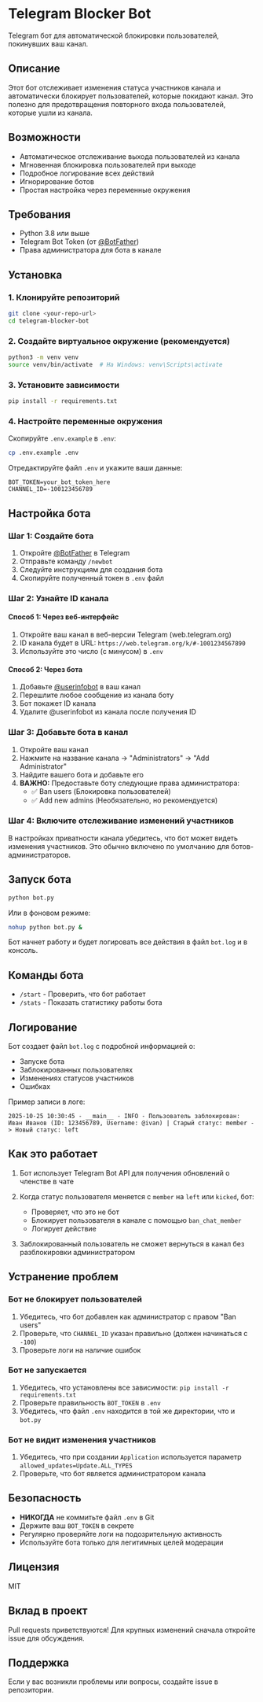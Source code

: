 # Telegram Blocker Bot

Telegram бот для автоматической блокировки пользователей, покинувших ваш канал.

## Описание

Этот бот отслеживает изменения статуса участников канала и автоматически блокирует пользователей, которые покидают канал. Это полезно для предотвращения повторного входа пользователей, которые ушли из канала.

## Возможности

- Автоматическое отслеживание выхода пользователей из канала
- Мгновенная блокировка пользователей при выходе
- Подробное логирование всех действий
- Игнорирование ботов
- Простая настройка через переменные окружения

## Требования

- Python 3.8 или выше
- Telegram Bot Token (от [@BotFather](https://t.me/BotFather))
- Права администратора для бота в канале

## Установка

### 1. Клонируйте репозиторий

```bash
git clone <your-repo-url>
cd telegram-blocker-bot
```

### 2. Создайте виртуальное окружение (рекомендуется)

```bash
python3 -m venv venv
source venv/bin/activate  # На Windows: venv\Scripts\activate
```

### 3. Установите зависимости

```bash
pip install -r requirements.txt
```

### 4. Настройте переменные окружения

Скопируйте `.env.example` в `.env`:

```bash
cp .env.example .env
```

Отредактируйте файл `.env` и укажите ваши данные:

```env
BOT_TOKEN=your_bot_token_here
CHANNEL_ID=-100123456789
```

## Настройка бота

### Шаг 1: Создайте бота

1. Откройте [@BotFather](https://t.me/BotFather) в Telegram
2. Отправьте команду `/newbot`
3. Следуйте инструкциям для создания бота
4. Скопируйте полученный токен в `.env` файл

### Шаг 2: Узнайте ID канала

#### Способ 1: Через веб-интерфейс

1. Откройте ваш канал в веб-версии Telegram (web.telegram.org)
2. ID канала будет в URL: `https://web.telegram.org/k/#-1001234567890`
3. Используйте это число (с минусом) в `.env`

#### Способ 2: Через бота

1. Добавьте [@userinfobot](https://t.me/userinfobot) в ваш канал
2. Перешлите любое сообщение из канала боту
3. Бот покажет ID канала
4. Удалите @userinfobot из канала после получения ID

### Шаг 3: Добавьте бота в канал

1. Откройте ваш канал
2. Нажмите на название канала → "Administrators" → "Add Administrator"
3. Найдите вашего бота и добавьте его
4. **ВАЖНО:** Предоставьте боту следующие права администратора:
   - ✅ Ban users (Блокировка пользователей)
   - ✅ Add new admins (Необязательно, но рекомендуется)

### Шаг 4: Включите отслеживание изменений участников

В настройках приватности канала убедитесь, что бот может видеть изменения участников. Это обычно включено по умолчанию для ботов-администраторов.

## Запуск бота

```bash
python bot.py
```

Или в фоновом режиме:

```bash
nohup python bot.py &
```

Бот начнет работу и будет логировать все действия в файл `bot.log` и в консоль.

## Команды бота

- `/start` - Проверить, что бот работает
- `/stats` - Показать статистику работы бота

## Логирование

Бот создает файл `bot.log` с подробной информацией о:
- Запуске бота
- Заблокированных пользователях
- Изменениях статусов участников
- Ошибках

Пример записи в логе:
```
2025-10-25 10:30:45 - __main__ - INFO - Пользователь заблокирован: Иван Иванов (ID: 123456789, Username: @ivan) | Старый статус: member -> Новый статус: left
```

## Как это работает

1. Бот использует Telegram Bot API для получения обновлений о членстве в чате
2. Когда статус пользователя меняется с `member` на `left` или `kicked`, бот:
   - Проверяет, что это не бот
   - Блокирует пользователя в канале с помощью `ban_chat_member`
   - Логирует действие

3. Заблокированный пользователь не сможет вернуться в канал без разблокировки администратором

## Устранение проблем

### Бот не блокирует пользователей

1. Убедитесь, что бот добавлен как администратор с правом "Ban users"
2. Проверьте, что `CHANNEL_ID` указан правильно (должен начинаться с `-100`)
3. Проверьте логи на наличие ошибок

### Бот не запускается

1. Убедитесь, что установлены все зависимости: `pip install -r requirements.txt`
2. Проверьте правильность `BOT_TOKEN` в `.env`
3. Убедитесь, что файл `.env` находится в той же директории, что и `bot.py`

### Бот не видит изменения участников

1. Убедитесь, что при создании `Application` используется параметр `allowed_updates=Update.ALL_TYPES`
2. Проверьте, что бот является администратором канала

## Безопасность

- **НИКОГДА** не коммитьте файл `.env` в Git
- Держите ваш `BOT_TOKEN` в секрете
- Регулярно проверяйте логи на подозрительную активность
- Используйте бота только для легитимных целей модерации

## Лицензия

MIT

## Вклад в проект

Pull requests приветствуются! Для крупных изменений сначала откройте issue для обсуждения.

## Поддержка

Если у вас возникли проблемы или вопросы, создайте issue в репозитории.
